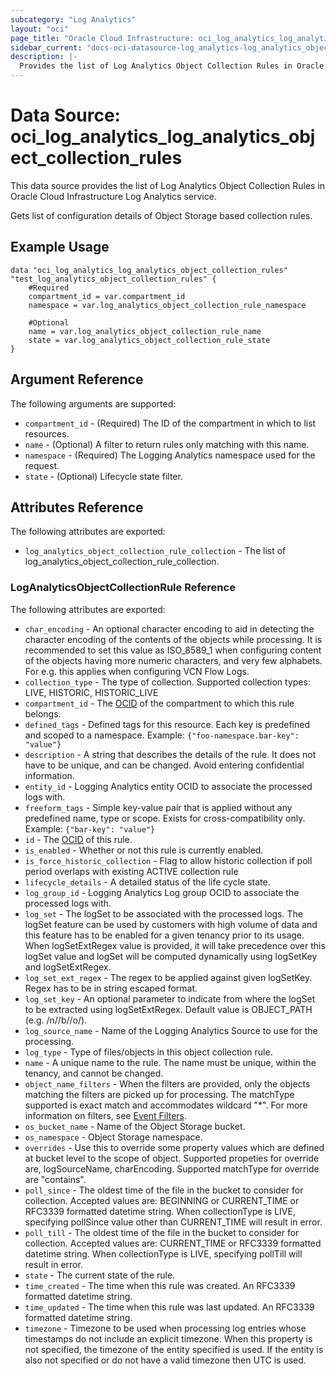 ```yaml
---
subcategory: "Log Analytics"
layout: "oci"
page_title: "Oracle Cloud Infrastructure: oci_log_analytics_log_analytics_object_collection_rules"
sidebar_current: "docs-oci-datasource-log_analytics-log_analytics_object_collection_rules"
description: |-
  Provides the list of Log Analytics Object Collection Rules in Oracle Cloud Infrastructure Log Analytics service
---
```


# Data Source: oci_log_analytics_log_analytics_object_collection_rules
This data source provides the list of Log Analytics Object Collection Rules in Oracle Cloud Infrastructure Log Analytics service.

Gets list of configuration details of Object Storage based collection rules.

## Example Usage

```hcl
data "oci_log_analytics_log_analytics_object_collection_rules" "test_log_analytics_object_collection_rules" {
	#Required
	compartment_id = var.compartment_id
	namespace = var.log_analytics_object_collection_rule_namespace

	#Optional
	name = var.log_analytics_object_collection_rule_name
	state = var.log_analytics_object_collection_rule_state
}
```

## Argument Reference

The following arguments are supported:

* `compartment_id` - (Required) The ID of the compartment in which to list resources.
* `name` - (Optional) A filter to return rules only matching with this name.
* `namespace` - (Required) The Logging Analytics namespace used for the request. 
* `state` - (Optional) Lifecycle state filter. 


## Attributes Reference

The following attributes are exported:

* `log_analytics_object_collection_rule_collection` - The list of log_analytics_object_collection_rule_collection.

### LogAnalyticsObjectCollectionRule Reference

The following attributes are exported:

* `char_encoding` - An optional character encoding to aid in detecting the character encoding of the contents of the objects while processing. It is recommended to set this value as ISO_8589_1 when configuring content of the objects having more numeric characters, and very few alphabets. For e.g. this applies when configuring VCN Flow Logs. 
* `collection_type` - The type of collection. Supported collection types: LIVE, HISTORIC, HISTORIC_LIVE 
* `compartment_id` - The [OCID](https://docs.cloud.oracle.com/iaas/Content/General/Concepts/identifiers.htm) of the compartment to which this rule belongs.
* `defined_tags` - Defined tags for this resource. Each key is predefined and scoped to a namespace. Example: `{"foo-namespace.bar-key": "value"}` 
* `description` - A string that describes the details of the rule. It does not have to be unique, and can be changed. Avoid entering confidential information. 
* `entity_id` - Logging Analytics entity OCID to associate the processed logs with.
* `freeform_tags` - Simple key-value pair that is applied without any predefined name, type or scope. Exists for cross-compatibility only. Example: `{"bar-key": "value"}` 
* `id` - The [OCID](https://docs.cloud.oracle.com/iaas/Content/General/Concepts/identifiers.htm) of this rule.
* `is_enabled` - Whether or not this rule is currently enabled. 
* `is_force_historic_collection` - Flag to allow historic collection if poll period overlaps with existing ACTIVE collection rule 
* `lifecycle_details` - A detailed status of the life cycle state.
* `log_group_id` - Logging Analytics Log group OCID to associate the processed logs with.
* `log_set` - The logSet to be associated with the processed logs. The logSet feature can be used by customers with high volume of data  and this feature has to be enabled for a given tenancy prior to its usage. When logSetExtRegex value is provided, it will take precedence over this logSet value and logSet will be computed dynamically  using logSetKey and logSetExtRegex. 
* `log_set_ext_regex` - The regex to be applied against given logSetKey. Regex has to be in string escaped format. 
* `log_set_key` - An optional parameter to indicate from where the logSet to be extracted using logSetExtRegex. Default value is OBJECT_PATH (e.g. /n/<namespace>/b/<bucketname>/o/<objectname>). 
* `log_source_name` - Name of the Logging Analytics Source to use for the processing.
* `log_type` - Type of files/objects in this object collection rule. 
* `name` - A unique name to the rule. The name must be unique, within the tenancy, and cannot be changed.
* `object_name_filters` - When the filters are provided, only the objects matching the filters are picked up for processing. The matchType supported is exact match and accommodates wildcard "*". For more information on filters, see [Event Filters](https://docs.oracle.com/en-us/iaas/Content/Events/Concepts/filterevents.htm). 
* `os_bucket_name` - Name of the Object Storage bucket.
* `os_namespace` - Object Storage namespace.
* `overrides` - Use this to override some property values which are defined at bucket level to the scope of object. Supported propeties for override are, logSourceName, charEncoding. Supported matchType for override are "contains". 
* `poll_since` - The oldest time of the file in the bucket to consider for collection. Accepted values are: BEGINNING or CURRENT_TIME or RFC3339 formatted datetime string. When collectionType is LIVE, specifying pollSince value other than CURRENT_TIME will result in error. 
* `poll_till` - The oldest time of the file in the bucket to consider for collection. Accepted values are: CURRENT_TIME or RFC3339 formatted datetime string. When collectionType is LIVE, specifying pollTill will result in error. 
* `state` - The current state of the rule. 
* `time_created` - The time when this rule was created. An RFC3339 formatted datetime string.
* `time_updated` - The time when this rule was last updated. An RFC3339 formatted datetime string.
* `timezone` - Timezone to be used when processing log entries whose timestamps do not include an explicit timezone.  When this property is not specified, the timezone of the entity specified is used.  If the entity is also not specified or do not have a valid timezone then UTC is used. 

